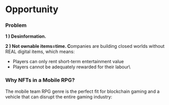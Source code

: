 # Opportunity

### **Problem**&#x20;

**1 ) Desinformation.**&#x20;

**2 ) Not ownable items=time. C**ompanies are building closed worlds without REAL digital items, which means:

* Players can only rent short-term entertainment value
* Players cannot be adequately rewarded for their labour\


### **Why NFTs in a Mobile RPG?**

The mobile team RPG genre is the perfect fit for blockchain gaming and a vehicle that can disrupt the entire gaming industry:&#x20;
